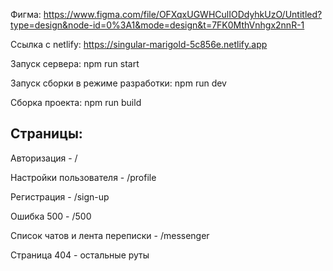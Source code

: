 Фигма: https://www.figma.com/file/OFXqxUGWHCulIODdyhkUzO/Untitled?type=design&node-id=0%3A1&mode=design&t=7FK0MthVnhgx2nnR-1

Ссылка с netlify: https://singular-marigold-5c856e.netlify.app

Запуск сервера: npm run start

Запуск сборки в режиме разработки: npm run dev

Сборка проекта: npm run build

## Страницы:

Авторизация - /

Настройки пользователя - /profile

Регистрация - /sign-up

Ошибка 500 - /500

Список чатов и лента переписки - /messenger

Страница 404 - остальные руты
